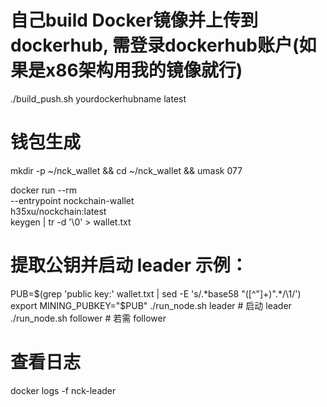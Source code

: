 
# 自己build Docker镜像并上传到dockerhub, 需登录dockerhub账户(如果是x86架构用我的镜像就行)
./build_push.sh yourdockerhubname latest

# 钱包生成
mkdir -p ~/nck_wallet && cd ~/nck_wallet && umask 077

docker run --rm \
  --entrypoint nockchain-wallet \
  h35xu/nockchain:latest \
  keygen | tr -d '\0' > wallet.txt

# 提取公钥并启动 leader 示例：
PUB=$(grep 'public key:' wallet.txt | sed -E 's/.*base58 "([^"]+)".*/\1/')
export MINING_PUBKEY="$PUB"
./run_node.sh leader                # 启动 leader
./run_node.sh follower              # 若需 follower

# 查看日志
docker logs -f nck-leader
 
